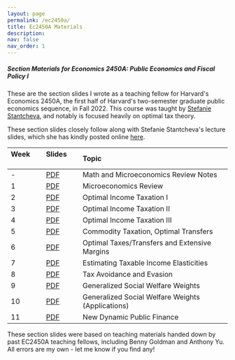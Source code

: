 ```yaml
---
layout: page
permalink: /ec2450a/
title: Ec2450A Materials
description:  
nav: false
nav_order: 1
---
```


##### Section Materials for Economics 2450A: Public Economics and Fiscal Policy I

These are the section slides I wrote as a teaching fellow for Harvard's Economics 2450A, the first half of Harvard's two-semester graduate public economics sequence, in Fall 2022. This course was taught by [Stefanie Stantcheva](https://scholar.harvard.edu/stantcheva/home), and notably is focused heavily on optimal tax theory. 

These section slides closely follow along with Stefanie Stantcheva's lecture slides, which she has kindly posted online [here](https://scholar.harvard.edu/stantcheva/classes/ec-2450a-public-economics-and).


| Week &nbsp;&nbsp;&nbsp;&nbsp;&nbsp;   | Slides &nbsp;&nbsp;&nbsp;&nbsp;&nbsp;                            | Topic                                              | 
| :------------------------------------ | :--------------------------------------------------------------- | :------------------------------------------------- |
| -                                     | [PDF](https://mdroste.com/files/ec2450a_fall2022_mathreview.pdf) | Math and Microeconomics Review Notes               | 
| 1                                     | [PDF](https://mdroste.com/files/ec2450a_fall2022_section01.pdf)  | Microeconomics Review                              | 
| 2                                     | [PDF](https://mdroste.com/files/ec2450a_fall2022_section02.pdf)  | Optimal Income Taxation I                          | 
| 3                                     | [PDF](https://mdroste.com/files/ec2450a_fall2022_section03.pdf)  | Optimal Income Taxation II                         | 
| 4                                     | [PDF](https://mdroste.com/files/ec2450a_fall2022_section04.pdf)  | Optimal Income Taxation III                        | 
| 5                                     | [PDF](https://mdroste.com/files/ec2450a_fall2022_section05.pdf)  | Commodity Taxation, Optimal Transfers              | 
| 6                                     | [PDF](https://mdroste.com/files/ec2450a_fall2022_section06.pdf)  | Optimal Taxes/Transfers and Extensive Margins      | 
| 7                                     | [PDF](https://mdroste.com/files/ec2450a_fall2022_section07.pdf)  | Estimating Taxable Income Elasticities             | 
| 8                                     | [PDF](https://mdroste.com/files/ec2450a_fall2022_section08.pdf)  | Tax Avoidance and Evasion                          | 
| 9                                     | [PDF](https://mdroste.com/files/ec2450a_fall2022_section09.pdf)  | Generalized Social Welfare Weights                 | 
| 10                                    | [PDF](https://mdroste.com/files/ec2450a_fall2022_section10.pdf)  | Generalized Social Welfare Weights (Applications)  | 
| 11                                    | [PDF](https://mdroste.com/files/ec2450a_fall2022_section11.pdf)  | New Dynamic Public Finance                         | 


These section slides were based on teaching materials handed down by past EC2450A teaching fellows, including Benny Goldman and Anthony Yu. All errors are my own - let me know if you find any!
